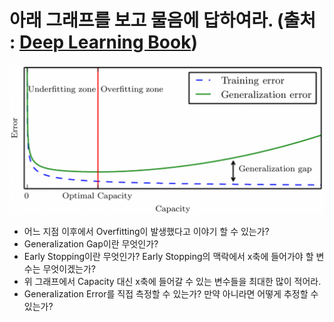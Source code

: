 # 아래 그래프를 보고 물음에 답하여라. (출처 : [Deep Learning Book](https://www.deeplearningbook.org/))

![](../images/ml-questions-01-06.png)

- 어느 지점 이후에서 Overfitting이 발생했다고 이야기 할 수 있는가?
- Generalization Gap이란 무엇인가?
- Early Stopping이란 무엇인가? Early Stopping의 맥락에서 x축에 들어가야 할 변수는 무엇이겠는가?
- 위 그래프에서 Capacity 대신 x축에 들어갈 수 있는 변수들을 최대한 많이 적어라.
- Generalization Error를 직접 측정할 수 있는가? 만약 아니라면 어떻게 추정할 수 있는가?